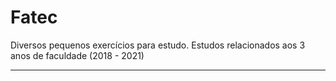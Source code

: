 # Fatec
Diversos pequenos exercícios para estudo.
Estudos relacionados aos 3 anos de faculdade (2018 - 2021)
*****
